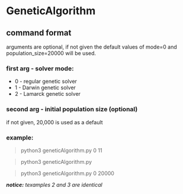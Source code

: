 # GeneticAlgorithm
## command format
arguments are optional, if not given the default values of mode=0 and population_size=20000 will be used.

### first arg - solver mode:
* 0 - regular genetic solver
* 1 - Darwin genetic solver
* 2 - Lamarck genetic solver

### second arg - initial population size (optional)
if not given, 20,000 is used as a default

### example:
> python3 geneticAlgorithm.py 0 11

> python3 geneticAlgorithm.py

> python3 geneticAlgorithm.py 0 20000

<em>**notice:** texamples 2 and 3 are identical </em>
